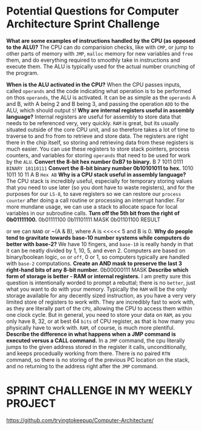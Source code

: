 # Potential Questions for Computer Architecture Sprint Challenge

**What are some examples of instructions handled by the CPU (as opposed to the ALU)?**
The CPU can do comparision checks, like with `CMP`, or jump to other parts of memory with `JMP`, `malloc` memory
for new variables and `free` them, and do everything required to smoothly take in instructions and execute them.
The ALU is typically used for the actual number crunching of the program.

**When is the ALU activated in the CPU?**
When the CPU passes inputs, called `operands` and the code indicating what operation is to be performed on thos `operands`, the ALU is activated.
It can be as simple as the `operands` A and B, with A being 2 and B being 3, and passing the operation `ADD` to the ALU, which should output `5`!
**Why are internal registers useful in assembly language?**
Internal registers are useful for assembly to store data that needs to be referenced very, very quickly. `RAM` is great, but its usually situated
outside of the core CPU unit, and so therefore takes a lot of time to traverse to and fro from to retrieve and store data. The registers are right
there in the chip itself, so storing and retrieving data from these registers is much easier. You can use these registers to store stack pointers,
process counters, and variables for storing `operands` that need to be used for work by the `ALU`.
**Convert the 8-bit hex number 0xB7 to binary.**
B 7
1011 0111
`BINARY 10110111`
**Convert the 8-bit binary number 0b10101011 to hex.**
1010 1011
10 11
A B
`Hex AB`
**Why is a CPU stack useful in assembly language?**
The CPU stack is incredibly useful, especially for temporary storing values that you need to use later (so you dont have to waste registers), and
for the purposes for our `LS-8`, to save registers so we can restore our `process counter` after doing a call routine or processing an interrupt
handler. For more mundane usage, we can use a stack to allocate space for local variables in our subroutine calls.
**Turn off the 5th bit from the right of 0b01111100.**
0b01111100
0b11101111 MASK
0b01101100 RESULT

or we can `NAND` or ~(A & B), where A is <<<<< 5 and B is 0.
**Why do people tend to gravitate towards base-10 number systems while computers do better with base-2?**
We have 10 fingers, and `base-10` is really handy in that it can be neatly divided by 1, 10, 5, and even 2. Computers are based on binary/boolean
logic, `on` or `off`, 0 or 1, so computers typically are handled with `base-2` computations.
**Create an AND mask to preserve the last 3 right-hand bits of any 8-bit number.**
0b00000111 MASK
**Describe which form of storage is better - RAM or internal registers.**
I am pretty sure this question is intentionally worded to prompt a rebuttal; there is no `better`, just what you want to do with your memory.
Typically the `RAM` will be the only storage available for any decently sized instruction, as you have a very very limited store of registers to work with.
They are incredibly fast to work with, as they are literally part of the `CPU`, allowing the CPU to access them within one clock cycle. But in general, you
need to store your data on `RAM`, as you only have 8, 32, or at best 64 `bits` of CPU register, as that is how many you physically have to work with. `RAM`,
of course, is much more plentiful.
**Describe the difference in what happens when a JMP command is executed versus a CALL command.**
In a `JMP` command, the cpu literally jumps to the given address stored in the register it calls, unconditionally, and keeps procedually working from there.
There is no paired `RTN` command, so there is no storing of the previous PC location on the stack, and no returning to the address right after the `JMP` command.

# SPRINT CHALLENGE IN MY WEEKLY PROJECT

https://github.com/tryingtokeepup/Computer-Architecture/
